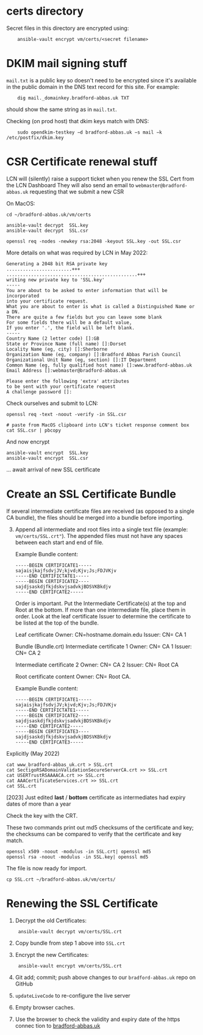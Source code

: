 # certs directory

Secret files in this directory are encrypted using:


        ansible-vault encrypt vm/certs/<secret filename>

# DKIM mail signing stuff


`mail.txt` is a public key so doesn't need to be encrypted since it's available in the public domain in the DNS text record for this site. For example:


        dig mail._domainkey.bradford-abbas.uk TXT


should show the same string as in `mail.txt`.

Checking (on prod host) that dkim keys match with DNS:


        sudo opendkim-testkey −d bradford-abbas.uk −s mail −k /etc/postfix/dkim.key


# CSR Certificate renewal stuff

LCN will (silently) raise a support ticket when you renew the SSL Cert from the LCN Dashboard
They will also send an email to `webmaster@bradford-abbas.uk` requesting that we submit a new CSR

On MacOS:

```
cd ~/bradford-abbas.uk/vm/certs

ansible-vault decrypt  SSL.key
ansible-vault decrypt  SSL.csr

openssl req -nodes -newkey rsa:2048 -keyout SSL.key -out SSL.csr
```

More details on what was required by LCN in May 2022:

```
Generating a 2048 bit RSA private key
........................+++
................................................+++
writing new private key to 'SSL.key'
-----
You are about to be asked to enter information that will be incorporated
into your certificate request.
What you are about to enter is what is called a Distinguished Name or a DN.
There are quite a few fields but you can leave some blank
For some fields there will be a default value,
If you enter '.', the field will be left blank.
-----
Country Name (2 letter code) []:GB
State or Province Name (full name) []:Dorset
Locality Name (eg, city) []:Sherborne
Organization Name (eg, company) []:Bradford Abbas Parish Council
Organizational Unit Name (eg, section) []:IT Department
Common Name (eg, fully qualified host name) []:www.bradford-abbas.uk
Email Address []:webmaster@bradford-abbas.uk

Please enter the following 'extra' attributes
to be sent with your certificate request
A challenge password []:
```

Check ourselves and submit to LCN:

```
openssl req -text -noout -verify -in SSL.csr

# paste from MacOS clipboard into LCN's ticket response comment box
cat SSL.csr | pbcopy
```

And now encrypt

```
ansible-vault encrypt  SSL.key
ansible-vault encrypt  SSL.csr
```
... await arrival of new SSL certificate

# Create an SSL Certificate Bundle

If several intermediate certificate files are received (as opposed to a single CA bundle), the files should be merged into a bundle before importing.



3.  Append all intermediate and root files into a single text file (example: `vm/certs/SSL.crt"`).  The appended files must not have any spaces between each start and end of file.

    Example Bundle content:

        -----BEGIN CERTIFICATE1-----
        sajaisjkajfsdvjJV;kjvd;Kjv;Js;FDJVKjv
        -----END CERTIFICTATE1-----
        -----BEGIN CERTIFICATE2----
        sajdjsaskdjfkjdskvjsadvkjBDSVKBkdjv
        -----END CERTIFCATE2-----


    Order is important.  Put the Intermediate Certificate(s) at the top and Root at the bottom.  If more than one intermediate file, place them in order.  Look at the leaf certificate Issuer to determine the certificate to be listed at the top of the bundle.

    Leaf certificate
    Owner: CN=hostname.domain.edu
    Issuer: CN= CA 1

    Bundle (Bundle.crt)
    Intermediate certificate 1
    Owner: CN= CA 1
    Issuer: CN= CA 2

    Intermediate certificate 2
    Owner: CN= CA 2
    Issuer: CN= Root CA

    Root certificate content
    Owner: CN= Root CA.


    Example Bundle content:

        -----BEGIN CERTIFICATE1-----
        sajaisjkajfsdvjJV;kjvd;Kjv;Js;FDJVKjv
        -----END CERTIFICTATE1-----
        -----BEGIN CERTIFICATE2----
        sajdjsaskdjfkjdskvjsadvkjBDSVKBkdjv
        -----END CERTIFCATE2-----
        -----BEGIN CERTIFICATE3----
        sajdjsaskdjfkjdskvjsadvkjBDSVKBkdjv
        -----END CERTIFCATE3-----


Explicitly (May 2022)

```
cat www_bradford-abbas_uk.crt > SSL.crt
cat SectigoRSADomainValidationSecureServerCA.crt >> SSL.crt
cat USERTrustRSAAAACA.crt >> SSL.crt
cat AAACertificateServices.crt >> SSL.crt
cat SSL.crt
```
[2023] Just edited **last** / **bottom** certificate as intermediates had expiry dates of more than a year

Check the key with the CRT.

These two commands print out md5 checksums of the certificate and key; the checksums can be compared to verify that the certificate and key match.

```
openssl x509 -noout -modulus -in SSL.crt| openssl md5
openssl rsa -noout -modulus -in SSL.key| openssl md5
```

The file is now ready for import.

```
cp SSL.crt ~/bradford-abbas.uk/vm/certs/
```

# Renewing the SSL Certificate


1. Decrypt the old Certificates:

        ansible-vault decrypt vm/certs/SSL.crt

1. Copy bundle from step 1 above into `SSL.crt`

1. Encrypt the new Certificates:

        ansible-vault encrypt vm/certs/SSL.crt

1. Git add; commit; push above changes to our  `bradford-abbas.uk` repo on GitHub

1. `updateLiveCode` to re-configure the live server

1. Empty browser caches.

1. Use the browser to check the validity and expiry date of the https connec tion to [bradford-abbas.uk](https://bradford-abbas.uk/)
